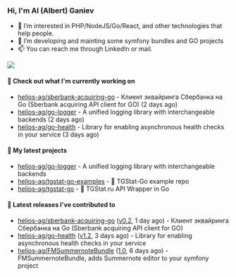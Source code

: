 ### Hi, I'm Al (Albert) Ganiev

- 👀 I’m interested in PHP/NodeJS/Go/React, and other technologies that help people.
- 🌱 I’m developing and mainting some symfony bundles and GO projects 
- 📫 You can reach me through LinkedIn or mail.

<picture>
  <source
    srcset="https://github-readme-stats.vercel.app/api?username=helios-ag&show_icons=true&theme=dark&hide=contribs,prs"
    media="(prefers-color-scheme: dark)"
  />
  <source
    srcset="https://github-readme-stats.vercel.app/api?username=helios-ag&show_icons=true&hide=contribs,prs"
    media="(prefers-color-scheme: light), (prefers-color-scheme: no-preference)"
  />
  <img src="https://github-readme-stats.vercel.app/api?username=helios-ag&show_icons=true&hide=contribs,prs" />
</picture>


#### 👷 Check out what I'm currently working on

- [helios-ag/sberbank-acquiring-go](https://github.com/helios-ag/sberbank-acquiring-go) - Клиент эквайринга Сбербанка на Go (Sberbank acquiring API client for GO) (2 days ago)
- [helios-ag/go-logger](https://github.com/helios-ag/go-logger) - A unified logging library with interchangeable backends (2 days ago)
- [helios-ag/go-health](https://github.com/helios-ag/go-health) - Library for enabling asynchronous health checks in your service (3 days ago)

#### 🌱 My latest projects

- [helios-ag/go-logger](https://github.com/helios-ag/go-logger) - A unified logging library with interchangeable backends
- [helios-ag/tgstat-go-examples](https://github.com/helios-ag/tgstat-go-examples) - :rocket: TGStat-Go example repo
- [helios-ag/tgstat-go](https://github.com/helios-ag/tgstat-go) - :rocket: TGStat.ru API Wrapper in Go

#### 🔭 Latest releases I've contributed to

- [helios-ag/sberbank-acquiring-go](https://github.com/helios-ag/sberbank-acquiring-go) ([v0.2](https://github.com/helios-ag/sberbank-acquiring-go/releases/tag/v0.2), 1 day ago) - Клиент эквайринга Сбербанка на Go (Sberbank acquiring API client for GO)
- [helios-ag/go-health](https://github.com/helios-ag/go-health) ([v1.2](https://github.com/helios-ag/go-health/releases/tag/v1.2), 3 days ago) - Library for enabling asynchronous health checks in your service
- [helios-ag/FMSummernoteBundle](https://github.com/helios-ag/FMSummernoteBundle) ([1.0](https://github.com/helios-ag/FMSummernoteBundle/releases/tag/1.0), 6 days ago) - FMSummernoteBundle, adds Summernote editor to your symfony project
